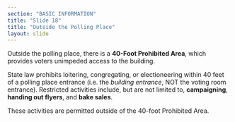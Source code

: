 ```yaml
---
section: "BASIC INFORMATION"
title: "Slide 18"
title: "Outside the Polling Place"
layout: slide
---
```


Outside the polling place, there is a **40-Foot Prohibited Area**, which provides voters unimpeded access to the building.

State law prohibits loitering, congregating, or electioneering within 40 feet of a polling place entrance (i.e. the *building entrance*, NOT the voting room entrance). Restricted activities include, but are not limited to, **campaigning**, **handing out flyers**, and **bake sales**.

These activities are permitted outside of the 40-foot Prohibited Area.
